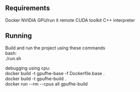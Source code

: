 ## Requirements
Docker
NVIDIA GPU/run it remote
CUDA toolkit
C++ interpreter
<!-- to be continued -->
## Running 
Build and run the project using these commands \
bash: \
./run.sh


debugging using cpu: \
docker build -t gpufhe-base -f Dockerfile.base . \
docker build -t gpufhe-build . \
docker run --rm --cpus all gpufhe-build 
<!-- there maybe issues idk -->
